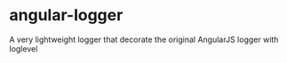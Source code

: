 # angular-logger
A very lightweight logger that decorate the original AngularJS logger with loglevel
